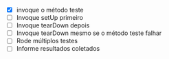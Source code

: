 - [x] invoque o método teste
- [ ] Invoque setUp primeiro
- [ ] Invoque tearDown depois 
- [ ] Invoque tearDown mesmo se o método teste falhar
- [ ] Rode múltiplos testes
- [ ] Informe resultados coletados

